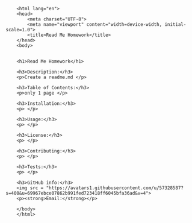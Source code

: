 <!DOCTYPE html>
        <html lang="en">
        <head>
            <meta charset="UTF-8">
            <meta name="viewport" content="width=device-width, initial-scale=1.0">
            <title>Read Me Homework</title>
        </head>
        <body>


        <h1>Read Me Homework</h1>

        <h3>Description:</h3>
        <p>Create a readme.md </p>

        <h3>Table of Contents:</h3>
        <p>only 1 page </p>

        <h3>Installation:</h3>
        <p> </p>

        <h3>Usage:</h3>
        <p> </p>

        <h3>License:</h3>
        <p> </p>

        <h3>Contributing:</h3>
        <p> </p>

        <h3>Tests:</h3>
        <p> </p>

        <h3>GitHub info:</h3>
        <img src = "https://avatars1.githubusercontent.com/u/57328587?s=400&u=69967ebce07862b991fed723418ff6045bfa36ad&v=4">
        <p><strong>Email:</strong></p>

        </body>
        </html>